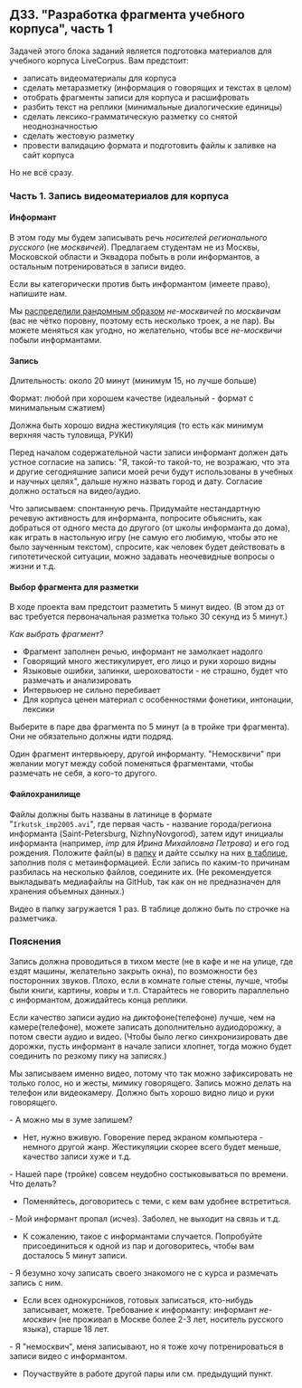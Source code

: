 ## ДЗ3. "Разработка фрагмента учебного корпуса", часть 1

Задачей этого блока заданий является подготовка материалов для учебного корпуса LiveCorpus. Вам предстоит:
* записать видеоматериалы для корпуса  
* сделать метаразметку (информация о говорящих и текстах в целом)  
* отобрать фрагменты записи для корпуса и расшифровать 
* разбить текст на реплики (минимальные диалогические единицы)
* сделать лексико-грамматическую разметку со снятой неоднозначностью  
* сделать жестовую разметку  
* провести валидацию формата и подготовить файлы к заливке на сайт корпуса
  
Но не всё сразу.

### Часть 1. Запись видеоматериалов для корпуса

#### Информант 

В этом году мы будем записывать речь *носителей регионального русского* (не *москвичей*). Предлагаем студентам не из Москвы, Московской области и Эквадора побыть в роли информантов, а остальным потренироваться в записи видео.

Если вы категорически против быть информантом (имеете право), напишите нам.

Мы [распределили рандомным образом](https://docs.google.com/spreadsheets/d/1_TkpAaQNKIiIAtKA3AgGxrB6BkqHgESa5gHfTFCZ9tE/edit?usp=sharing) *не-москвичей* по *москвичам* (вас не чётко поровну, поэтому есть несколько троек, а не пар). Вы можете меняться как угодно, но желательно, чтобы все *не-москвичи* побыли информантами.

#### Запись

Длительность: около 20 минут (минимум 15, но лучше больше)

Формат: любой при хорошем качестве (идеальный - формат с минимальным сжатием)

Должна быть хорошо видна жестикуляция (то есть как минимум верхняя часть туловища, РУКИ)

Перед началом содержательной части записи информант должен дать устное согласие на запись: "Я, такой-то такой-то, не возражаю, что эта и другие сегодняшние записи моей речи будут использованы в учебных и научных целях", дальше нужно назвать город и дату. Согласие должно остаться на видео/аудио.  

Что записываем: спонтанную речь. Придумайте нестандартную речевую активность для информанта, попросите объяснить, как добраться от одного места до другого (от школы информанта до дома), как играть в настольную игру (не самую его любимую, чтобы это не было заученным текстом), спросите, как человек будет действовать в гипотетической ситуации, можно задавать неочевидные вопросы о жизни и т.д.

#### Выбор фрагмента для разметки

В ходе проекта вам предстоит разметить 5 минут видео. (В этом дз от вас требуется первоначальная разметка только 30 секунд из 5 минут.)

*Как выбрать фрагмент?*
- Фрагмент заполнен речью, информант не замолкает надолго
- Говорящий много жестикулирует, его лицо и руки хорошо видны
- Языковые ошибки, запинки, шероховатости - не страшно, будет что размечать и анализировать
- Интервьюер не сильно перебивает
- Для корпуса ценен материал с особенностями фонетики, интонации, лексики

Выберите в паре два фрагмента по 5 минут (а в тройке три фрагмента). Они не обязательно должны идти подряд.

Один фрагмент интервьюеру, другой информанту.
"Немосквичи" при желании могут между собой поменяться фрагментами, чтобы размечать не себя, а кого-то другого.

#### Файлохранилище
Файлы должны быть названы в латинице в формате "`Irkutsk_imp2005.avi`", где первая часть - название города/региона информанта (Saint-Petersburg, NizhnyNovgorod), затем идут инициалы информанта (например, _imp_ для _Ирина Михайловна Петрова_) и его год рождения.
Положите файл(ы) в [папку](https://drive.google.com/drive/folders/1Lq6iXyNv8CP_nqQzUr6os6ROHhN6nmhD?usp=sharing) и дайте ссылку на них [в таблице](https://docs.google.com/spreadsheets/d/1so6XokH4ZV2rIGABVyGCsmWzZ4GGWcG4IgHOrFiWICM/edit?usp=sharing), заполнив поля с метаинформацией. Если запись по каким-то причинам разбилась на несколько файлов, соедините их. (Не рекомендуется выкладывать медиафайлы на GitHub, так как он не предназначен для хранения объемных данных.)

Видео в папку загружается 1 раз. В таблице должно быть по строчке на разметчика.  

### Пояснения

Запись должна проводиться в тихом месте (не в кафе и не на улице, где ездят машины, желательно закрыть окна), по возможности без посторонних звуков. Плохо, если в комнате голые стены, лучше, чтобы были книги, картины, ковры и т.п. Старайтесь не говорить параллельно с информантом, дожидайтесь конца реплики.

Если качество записи аудио на диктофоне(телефоне) лучше, чем на камере(телефоне), можете записать дополнительно аудиодорожку, а потом свести аудио и видео. (Чтобы было легко синхронизировать две дорожки, пусть информант в начале записи хлопнет, тогда можно будет соединить по резкому пику на записях.)

Мы записываем именно видео, потому что так можно зафиксировать не только голос, но и жесты, мимику говорящего. Запись можно делать на телефон или видеокамеру. Должно быть хорошо видно лицо и руки говорящего.

\- А можно мы в зуме запишем?
- Нет, нужно вживую. Говорение перед экраном компьютера  - немного другой жанр. Жестикуляции скорее всего будет меньше, качество записи хуже и т.д.

\- Нашей паре (тройке) совсем неудобно состыковываться по времени. Что делать?
- Поменяйтесь, договоритесь с теми, с кем вам удобнее встретиться.

\- Мой информант пропал (исчез). Заболел, не выходит на связь и т.д.
- К сожалению, такое с информантами случается. Попробуйте присоединиться к одной из пар и договоритесь, чтобы вам досталось 5 минут записи.

\- Я безумно хочу записать своего знакомого не с курса и размечать запись с ним.
- Если всех однокурсников, готовых записаться, кто-нибудь записывает, можете. Требование к информанту: информант *не-москвич* (не проживал в Москве более 2-3 лет, носитель русского языка), старше 18 лет.

\- Я "немосквич", меня записывают, но я тоже хочу потренироваться в записи видео с информантом.
- Поучаствуйте в работе другой пары или см. предыдущий пункт.
